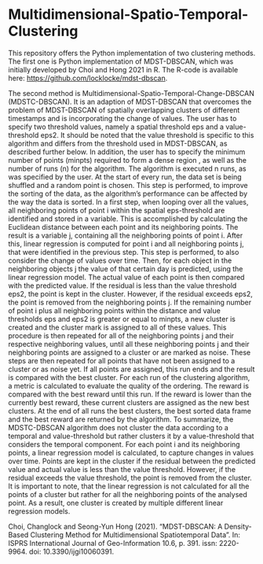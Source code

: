 # Multidimensional-Spatio-Temporal-Clustering
This repository offers the Python implementation of two clustering methods. The first one is Python implementation of MDST-DBSCAN, which was initially developed by Choi and Hong 2021 in R. The R-code is available here: https://github.com/locklocke/mdst-dbscan.

The second method is Multidimensional-Spatio-Temporal-Change-DBSCAN (MDSTC-DBSCAN). It is an adaption of MDST-DBSCAN that overcomes the problem of MDST-DBSCAN of spatially overlapping clusters of different timestamps and is incorporating the change of values. The user has to specify two threshold values, namely a spatial threshold eps and a value-threshold eps2. It should be noted that the value threshold is specific to this algorithm and differs from the threshold used in MDST-DBSCAN, as described further below. In addition, the user has to specify the minimum number of points (minpts) required to form a dense region , as well as the number of runs (n) for the algorithm.
The algorithm is executed n runs, as was specified by the user. At the start of every run, the data set is being shuffled and a random point is chosen. This step is performed, to improve the sorting of the data, as the algorithm’s performance can be affected by the way the data is sorted. In a first step, when looping over all the values, all neighboring points of point i within the spatial eps-threshold are identified and stored in a variable. This is accomplished by calculating the Euclidean distance between each point and its neighboring points. The result is a variable j, containing all the neighboring points of point i. After this, linear regression is computed for point i and all neighboring points j, that were identified in the previous step. This step is performed, to also consider the change of values over time. Then, for each object in the neighboring objects j the value of that certain day is predicted, using the linear regression model. The actual value of each point is then compared with the predicted value. If the residual is less than the value threshold eps2, the point is kept in the cluster. However, if the residual exceeds eps2, the point is removed from the neighboring points j. If the remaining number of point i plus all neighboring points within the distance and value thresholds eps and eps2 is greater or equal to minpts, a new cluster is created and the cluster mark is assigned to all of these values. This procedure is then repeated for all of the neighboring points j and their respective neighboring values, until all these neighboring points j and their neighboring points are assigned to a cluster or are marked as noise. 
These steps are then repeated for all points that have not been assigned to a cluster or as noise yet. If all points are assigned, this run ends and the result is compared with the best cluster. For each run of the clustering algorithm, a metric is calculated to evaluate the quality of the ordering. The reward is compared with the best reward until this run. If the reward is lower than the currently best reward, these current clusters are assigned as the new best clusters. At the end of all runs the best clusters, the best sorted data frame and the best reward are returned by the algorithm.
To summarize, the MDSTC-DBSCAN algorithm does not cluster the data according to a temporal and value-threshold but rather clusters it by a value-threshold that considers the temporal component. For each point i and its neighboring points, a linear regression model is calculated, to capture changes in values over time. Points are kept in the cluster if the residual between the predicted value and actual value is less than the value threshold. However, if the residual exceeds the value threshold, the point is removed from the cluster. It is important to note, that the linear regression is not calculated for all the points of a cluster but rather for all the neighboring points of the analysed point. As a result, one cluster is created by multiple different linear regression models.


Choi, Changlock and Seong-Yun Hong (2021). “MDST-DBSCAN: A Density-Based Clustering Method for Multidimensional Spatiotemporal Data”. In: ISPRS International Journal of Geo-Information 10.6, p. 391. issn: 2220-9964. doi: 10.3390/ijgi10060391.
